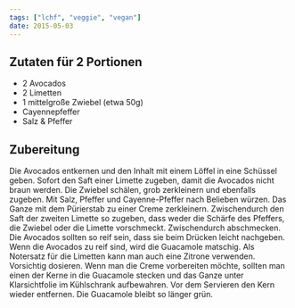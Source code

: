 ```yaml
---
tags: ["lchf", "veggie", "vegan"]
date: 2015-05-03
---
```


## Zutaten für 2 Portionen
- 2         Avocados
- 2         Limetten
- 1         mittelgroße Zwiebel (etwa 50g)
- Cayennepfeffer
- Salz & Pfeffer

## Zubereitung
Die Avocados entkernen und den Inhalt mit einem Löffel in eine Schüssel geben. Sofort den Saft einer Limette zugeben, damit die Avocados nicht braun werden. Die Zwiebel schälen, grob zerkleinern und ebenfalls zugeben. Mit Salz, Pfeffer und Cayenne-Pfeffer nach Belieben würzen. Das Ganze mit dem Pürierstab zu einer Creme zerkleinern. Zwischendurch den Saft der zweiten Limette so zugeben, dass weder die Schärfe des Pfeffers, die Zwiebel oder die Limette vorschmeckt. Zwischendurch abschmecken.
Die Avocados sollten so reif sein, dass sie beim Drücken leicht nachgeben. Wenn die Avocados zu reif sind, wird die Guacamole matschig. Als Notersatz für die Limetten kann man auch eine Zitrone verwenden. Vorsichtig dosieren.
Wenn man die Creme vorbereiten möchte, sollten man einen der Kerne in die Guacamole stecken und das Ganze unter Klarsichtfolie im Kühlschrank aufbewahren. Vor dem Servieren den Kern wieder entfernen. Die Guacamole bleibt so länger grün.
